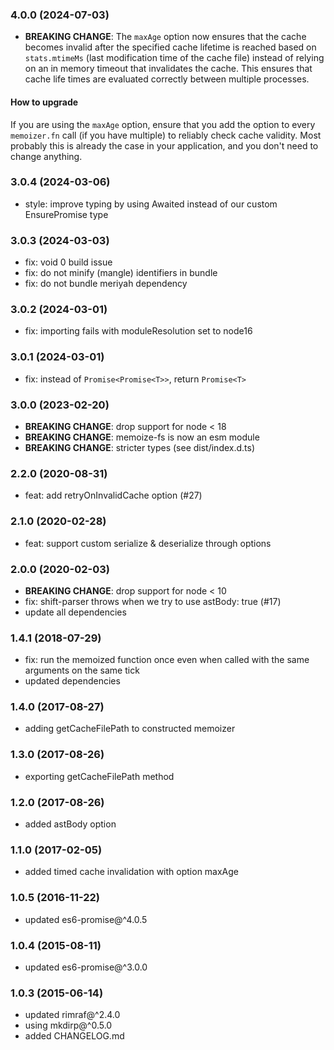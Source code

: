 ### 4.0.0 (2024-07-03)
* __BREAKING CHANGE__: The `maxAge` option now ensures that the cache becomes invalid after the specified cache lifetime is reached based on `stats.mtimeMs` (last modification time of the cache file) instead of relying on an in memory timeout that invalidates the cache. This ensures that cache life times are evaluated correctly between multiple processes.

#### How to upgrade
If you are using the `maxAge` option, ensure that you add the option to every `memoizer.fn` call (if you have multiple) to reliably check cache validity. Most probably this is already the case in your application, and you don't need to change anything.

### 3.0.4 (2024-03-06)
* style: improve typing by using Awaited instead of our custom EnsurePromise type

### 3.0.3 (2024-03-03)
* fix: void 0 build issue
* fix: do not minify (mangle) identifiers in bundle
* fix: do not bundle meriyah dependency

### 3.0.2 (2024-03-01)
* fix: importing fails with moduleResolution set to node16

### 3.0.1 (2024-03-01)
* fix: instead of `Promise<Promise<T>>`, return `Promise<T>`

### 3.0.0 (2023-02-20)
* __BREAKING CHANGE__: drop support for node < 18
* __BREAKING CHANGE__: memoize-fs is now an esm module
* __BREAKING CHANGE__: stricter types (see dist/index.d.ts)

### 2.2.0 (2020-08-31)
* feat: add retryOnInvalidCache option (#27)

### 2.1.0 (2020-02-28)
* feat: support custom serialize & deserialize through options

### 2.0.0 (2020-02-03)

* __BREAKING CHANGE__: drop support for node < 10
* fix: shift-parser throws when we try to use astBody: true (#17)
* update all dependencies

### 1.4.1 (2018-07-29)

* fix: run the memoized function once even when called with the same arguments on the same tick
* updated dependencies

### 1.4.0 (2017-08-27)

* adding getCacheFilePath to constructed memoizer

### 1.3.0 (2017-08-26)

* exporting getCacheFilePath method

### 1.2.0 (2017-08-26)

* added astBody option

### 1.1.0 (2017-02-05)

* added timed cache invalidation with option maxAge

### 1.0.5 (2016-11-22)

* updated es6-promise@^4.0.5

### 1.0.4 (2015-08-11)

* updated es6-promise@^3.0.0

### 1.0.3 (2015-06-14)

* updated rimraf@^2.4.0
* using mkdirp@^0.5.0
* added CHANGELOG.md
